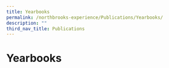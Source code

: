 ```yaml
---
title: Yearbooks
permalink: /northbrooks-experience/Publications/Yearbooks/
description: ""
third_nav_title: Publications
---
```


Yearbooks
=========